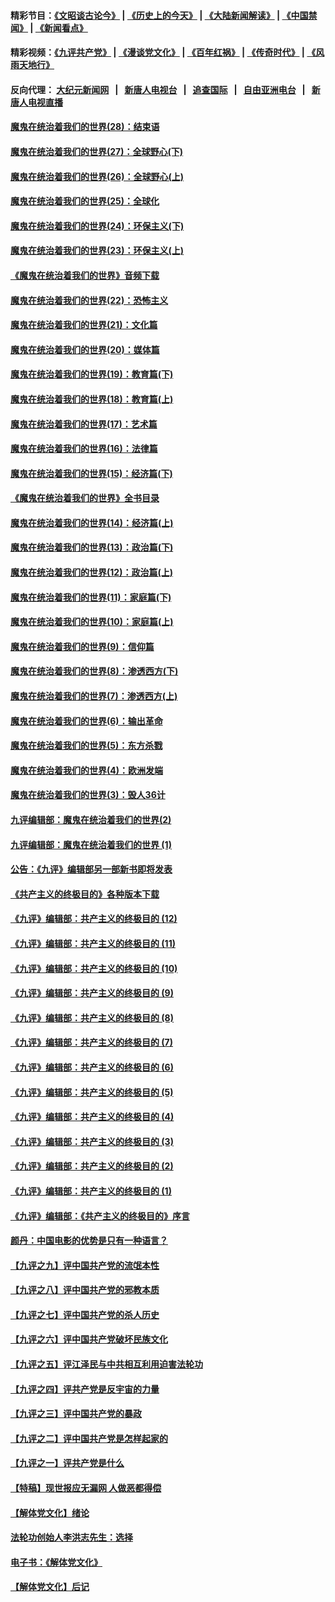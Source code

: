 #### 精彩节目：[《文昭谈古论今》](http://155.138.201.177/wenzhao) | [《历史上的今天》](http://155.138.201.177/today-in-history) | [《大陆新闻解读》](http://155.138.201.177/ntdtv-comedy) | [《中国禁闻》](http://155.138.201.177/ntdtv-news) | [《新闻看点》](http://155.138.201.177/news-insight) 

 #### 精彩视频：[《九评共产党》](http://155.138.201.177:10000/videos/jiuping) | [《漫谈党文化》](http://155.138.201.177:10000/videos/mtdwh) | [《百年红祸》](http://155.138.201.177:10000/videos/bnhh) | [《传奇时代》](http://155.138.201.177:10000/videos/legend) | [《风雨天地行》](http://155.138.201.177:10000/videos/fytdx) 

 #### 反向代理： [大纪元新闻网](http://155.138.201.177:10080/) &nbsp;&nbsp;|&nbsp;&nbsp; [新唐人电视台](http://155.138.201.177:8000/) &nbsp;&nbsp;|&nbsp;&nbsp; [追查国际](http://155.138.201.177:10010/) &nbsp;&nbsp;|&nbsp;&nbsp; [自由亚洲电台](http://155.138.201.177:9800/) &nbsp;&nbsp;|&nbsp;&nbsp; [新唐人电视直播](http://155.138.201.177/) 

#### [魔鬼在统治着我们的世界(28)：结束语](../pages/nsc422/n10936246.md?t=02200037) 

#### [魔鬼在统治着我们的世界(27)：全球野心(下)](../pages/nsc422/n10928319.md?t=02200037) 

#### [魔鬼在统治着我们的世界(26)：全球野心(上)](../pages/nsc422/n10900318.md?t=02200037) 

#### [魔鬼在统治着我们的世界(25)：全球化](../pages/nsc422/n10788205.md?t=02200037) 

#### [魔鬼在统治着我们的世界(24)：环保主义(下)](../pages/nsc422/n10695307.md?t=02200037) 

#### [魔鬼在统治着我们的世界(23)：环保主义(上)](../pages/nsc422/n10688613.md?t=02200037) 

#### [《魔鬼在统治着我们的世界》音频下载](../pages/nsc422/n10635553.md?t=02200037) 

#### [魔鬼在统治着我们的世界(22)：恐怖主义](../pages/nsc422/n10614727.md?t=02200037) 

#### [魔鬼在统治着我们的世界(21)：文化篇](../pages/nsc422/n10597706.md?t=02200037) 

#### [魔鬼在统治着我们的世界(20)：媒体篇](../pages/nsc422/n10586579.md?t=02200037) 

#### [魔鬼在统治着我们的世界(19)：教育篇(下)](../pages/nsc422/n10564808.md?t=02200037) 

#### [魔鬼在统治着我们的世界(18)：教育篇(上)](../pages/nsc422/n10526970.md?t=02200037) 

#### [魔鬼在统治着我们的世界(17)：艺术篇](../pages/nsc422/n10499093.md?t=02200037) 

#### [魔鬼在统治着我们的世界(16)：法律篇](../pages/nsc422/n10485969.md?t=02200037) 

#### [魔鬼在统治着我们的世界(15)：经济篇(下)](../pages/nsc422/n10469975.md?t=02200037) 

#### [《魔鬼在统治着我们的世界》全书目录](../pages/nsc422/n10464261.md?t=02200037) 

#### [魔鬼在统治着我们的世界(14)：经济篇(上)](../pages/nsc422/n10457370.md?t=02200037) 

#### [魔鬼在统治着我们的世界(13)：政治篇(下)](../pages/nsc422/n10448270.md?t=02200037) 

#### [魔鬼在统治着我们的世界(12)：政治篇(上)](../pages/nsc422/n10444576.md?t=02200037) 

#### [魔鬼在统治着我们的世界(11)：家庭篇(下)](../pages/nsc422/n10440961.md?t=02200037) 

#### [魔鬼在统治着我们的世界(10)：家庭篇(上)](../pages/nsc422/n10435448.md?t=02200037) 

#### [魔鬼在统治着我们的世界(9)：信仰篇](../pages/nsc422/n10432159.md?t=02200037) 

#### [魔鬼在统治着我们的世界(8)：渗透西方(下)](../pages/nsc422/n10429603.md?t=02200037) 

#### [魔鬼在统治着我们的世界(7)：渗透西方(上)](../pages/nsc422/n10426013.md?t=02200037) 

#### [魔鬼在统治着我们的世界(6)：输出革命](../pages/nsc422/n10421536.md?t=02200037) 

#### [魔鬼在统治着我们的世界(5)：东方杀戮](../pages/nsc422/n10417707.md?t=02200037) 

#### [魔鬼在统治着我们的世界(4)：欧洲发端](../pages/nsc422/n10414890.md?t=02200037) 

#### [魔鬼在统治着我们的世界(3)：毁人36计](../pages/nsc422/n10411583.md?t=02200037) 

#### [九评编辑部：魔鬼在统治着我们的世界(2)](../pages/nsc422/n10410036.md?t=02200037) 

#### [九评编辑部：魔鬼在统治着我们的世界 (1)](../pages/nsc422/n10406825.md?t=02200037) 

#### [公告：《九评》编辑部另一部新书即将发表](../pages/nsc422/n10405104.md?t=02200037) 

#### [《共产主义的终极目的》各种版本下载](../pages/nsc422/n10022138.md?t=02200037) 

#### [《九评》编辑部：共产主义的终极目的 (12)](../pages/nsc422/n9933272.md?t=02200037) 

#### [《九评》编辑部：共产主义的终极目的 (11)](../pages/nsc422/n9924973.md?t=02200037) 

#### [《九评》编辑部：共产主义的终极目的 (10)](../pages/nsc422/n9920883.md?t=02200037) 

#### [《九评》编辑部：共产主义的终极目的 (9)](../pages/nsc422/n9916363.md?t=02200037) 

#### [《九评》编辑部：共产主义的终极目的 (8)](../pages/nsc422/n9912488.md?t=02200037) 

#### [《九评》编辑部：共产主义的终极目的 (7)](../pages/nsc422/n9901176.md?t=02200037) 

#### [《九评》编辑部：共产主义的终极目的 (6)](../pages/nsc422/n9899359.md?t=02200037) 

#### [《九评》编辑部：共产主义的终极目的 (5)](../pages/nsc422/n9893174.md?t=02200037) 

#### [《九评》编辑部：共产主义的终极目的 (4)](../pages/nsc422/n9891246.md?t=02200037) 

#### [《九评》编辑部：共产主义的终极目的 (3)](../pages/nsc422/n9879879.md?t=02200037) 

#### [《九评》编辑部：共产主义的终极目的 (2)](../pages/nsc422/n9876205.md?t=02200037) 

#### [《九评》编辑部：共产主义的终极目的 (1)](../pages/nsc422/n9865857.md?t=02200037) 

#### [《九评》编辑部：《共产主义的终极目的》序言](../pages/nsc422/n9862666.md?t=02200037) 

#### [颜丹：中国电影的优势是只有一种语言？](../pages/nsc422/n9583062.md?t=02200037) 

#### [【九评之九】评中国共产党的流氓本性](../pages/nsc422/n737542.md?t=02200037) 

#### [【九评之八】评中国共产党的邪教本质](../pages/nsc422/n735942.md?t=02200037) 

#### [【九评之七】评中国共产党的杀人历史](../pages/nsc422/n733806.md?t=02200037) 

#### [【九评之六】评中国共产党破坏民族文化](../pages/nsc422/n731667.md?t=02200037) 

#### [【九评之五】评江泽民与中共相互利用迫害法轮功](../pages/nsc422/n730058.md?t=02200037) 

#### [【九评之四】评共产党是反宇宙的力量](../pages/nsc422/n727814.md?t=02200037) 

#### [【九评之三】评中国共产党的暴政](../pages/nsc422/n725597.md?t=02200037) 

#### [【九评之二】评中国共产党是怎样起家的](../pages/nsc422/n723946.md?t=02200037) 

#### [【九评之一】评共产党是什么](../pages/nsc422/n722529.md?t=02200037) 

#### [【特稿】现世报应无漏网 人做恶都得偿](../pages/nsc422/n4215167.md?t=02200037) 

#### [【解体党文化】绪论](../pages/nsc422/n1449356.md?t=02200037) 

#### [法轮功创始人李洪志先生：选择](../pages/nsc422/n3580738.md?t=02200037) 

#### [电子书：《解体党文化》](../pages/nsc422/n1573484.md?t=02200037) 

#### [【解体党文化】后记](../pages/nsc422/n1531999.md?t=02200037) 

